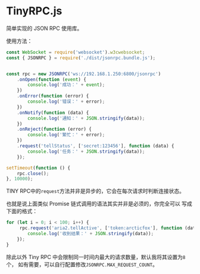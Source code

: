 # TinyRPC.js

简单实现的 JSON RPC 使用库。

使用方法：

```ts
const WebSocket = require('websocket').w3cwebsocket;
const { JSONRPC } = require('./dist/jsonrpc.bundle.js');


const rpc = new JSONRPC('ws://192.168.1.250:6800/jsonrpc')
    .onOpen(function (event) {
        console.log('成功：' + event);
    })
    .onError(function (error) {
        console.log('错误：' + error);
    })
    .onNotify(function (data) {
        console.log('通知：' + JSON.stringify(data));
    })
    .onReject(function (error) {
        console.log('繁忙：' + error);
    })
    .request('tellStatus', ['secret:123456'], function (data) {
        console.log('任务：' + JSON.stringify(data));
    });

setTimeout(function () {
    rpc.close();
}, 10000);
```

TINY RPC中的`request`方法并非是异步的，它会在每次请求时判断连接状态。

也就是说上面类似 Promise 链式调用的语法其实并非是必须的，你完全可以
写成下面的格式：

```ts
for (let i = 0; i < 100; i++) {
     rpc.request('aria2.tellActive', ['token:arcticfox'], function (data) {
        console.log('收到结果：' + JSON.stringify(data));
    });
}
```

除此以外 Tiny RPC 中会限制同一时间内最大的请求数量，默认我将其设置为`8`个，
如有需要，可以自行配置修改`JSONRPC.MAX_REQUEST_COUNT`。


